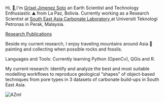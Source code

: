Hi, 👋,I'm [Grisel Jimenez Soto](https://griseljimenezsoto.wordpress.com/) an Earth Scientist and Technology Enthusiastic  ⛰ from La Paz, Bolivia. Currently working as a Research Scientist at [South East Asia Carbonate Laboratory ](https://seacarledu.wordpress.com/) at Universiti Teknologi Petronas in Perak, Malaysia. 

[Research Publications](https://www.researchgate.net/profile/Grisel_Jimenez_Soto)

Beside my current research, I enjoy traveling mountains around Asia 🗻 painting and collecting when possible rocks and fossils. 

Languages and Tools: Currently learning Python (OpenCv), QGis and R.

My current research: Identify and analyze the best and most suitable modelling workflows to reproduce geological “shapes” 
of object-based techniques from pore types in 3 datasets of carbonate build-ups in South East Asia.

![AZml](https://user-images.githubusercontent.com/46911040/87867523-48c51200-c9c0-11ea-80c7-a1ec1ace6530.gif)





